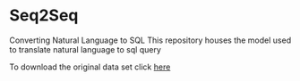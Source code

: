 # Seq2Seq
Converting Natural Language to SQL
This repository houses the model used to translate natural language to sql query 


To download the original data set click <a href = https://yale-lily.github.io/spider>  here </a>
